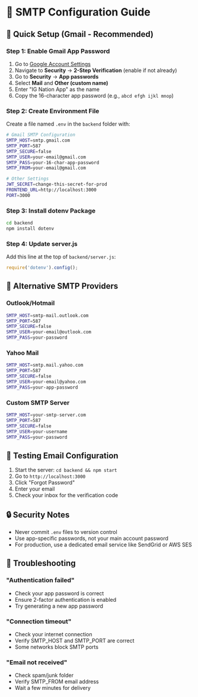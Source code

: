 # 📧 SMTP Configuration Guide

## 🚀 Quick Setup (Gmail - Recommended)

### Step 1: Enable Gmail App Password
1. Go to [Google Account Settings](https://myaccount.google.com/)
2. Navigate to **Security** → **2-Step Verification** (enable if not already)
3. Go to **Security** → **App passwords**
4. Select **Mail** and **Other (custom name)**
5. Enter "IG Nation App" as the name
6. Copy the 16-character app password (e.g., `abcd efgh ijkl mnop`)

### Step 2: Create Environment File
Create a file named `.env` in the `backend` folder with:

```bash
# Gmail SMTP Configuration
SMTP_HOST=smtp.gmail.com
SMTP_PORT=587
SMTP_SECURE=false
SMTP_USER=your-email@gmail.com
SMTP_PASS=your-16-char-app-password
SMTP_FROM=your-email@gmail.com

# Other Settings
JWT_SECRET=change-this-secret-for-prod
FRONTEND_URL=http://localhost:3000
PORT=3000
```

### Step 3: Install dotenv Package
```bash
cd backend
npm install dotenv
```

### Step 4: Update server.js
Add this line at the top of `backend/server.js`:
```javascript
require('dotenv').config();
```

## 🔧 Alternative SMTP Providers

### Outlook/Hotmail
```bash
SMTP_HOST=smtp-mail.outlook.com
SMTP_PORT=587
SMTP_SECURE=false
SMTP_USER=your-email@outlook.com
SMTP_PASS=your-password
```

### Yahoo Mail
```bash
SMTP_HOST=smtp.mail.yahoo.com
SMTP_PORT=587
SMTP_SECURE=false
SMTP_USER=your-email@yahoo.com
SMTP_PASS=your-app-password
```

### Custom SMTP Server
```bash
SMTP_HOST=your-smtp-server.com
SMTP_PORT=587
SMTP_SECURE=false
SMTP_USER=your-username
SMTP_PASS=your-password
```

## 🧪 Testing Email Configuration

1. Start the server: `cd backend && npm start`
2. Go to `http://localhost:3000`
3. Click "Forgot Password"
4. Enter your email
5. Check your inbox for the verification code

## 🔒 Security Notes

- Never commit `.env` files to version control
- Use app-specific passwords, not your main account password
- For production, use a dedicated email service like SendGrid or AWS SES

## 🐛 Troubleshooting

### "Authentication failed"
- Check your app password is correct
- Ensure 2-factor authentication is enabled
- Try generating a new app password

### "Connection timeout"
- Check your internet connection
- Verify SMTP_HOST and SMTP_PORT are correct
- Some networks block SMTP ports

### "Email not received"
- Check spam/junk folder
- Verify SMTP_FROM email address
- Wait a few minutes for delivery
